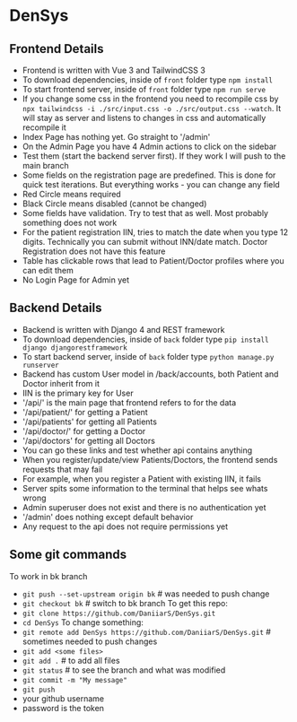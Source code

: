 # DenSys
## Frontend Details
- Frontend is written with Vue 3 and TailwindCSS 3
- To download dependencies, inside of `front` folder type `npm install`
- To start frontend server, inside of `front` folder type `npm run serve`
- If you change some css in the frontend you need to recompile css by `npx tailwindcss -i ./src/input.css -o ./src/output.css --watch`. It will stay as server and listens to changes in css and automatically recompile it
- Index Page has nothing yet. Go straight to '<homepage>/admin'
- On the Admin Page you have 4 Admin actions to click on the sidebar
- Test them (start the backend server first). If they work I will push to the main branch
- Some fields on the registration page are predefined. This is done for quick test iterations. But everything works - you can change any field
- Red Circle means required
- Black Circle means disabled (cannot be changed)
- Some fields have validation. Try to test that as well. Most probably something does not work
- For the patient registration IIN, tries to match the date when you type 12 digits. Technically you can submit without INN/date match. Doctor Registration does not have this feature
- Table has clickable rows that lead to Patient/Doctor profiles where you can edit them
- No Login Page for Admin yet

## Backend Details
- Backend is written with Django 4 and REST framework
- To download dependencies, inside of `back` folder type `pip install django djangorestframework`
- To start backend server, inside of `back` folder type `python manage.py runserver`
- Backend has custom User model in /back/accounts, both Patient and Doctor inherit from it
- IIN is the primary key for User
- '<server page>/api/' is the main page that frontend refers to for the data
- '<server page>/api/patient/<iin>' for getting a Patient
- '<server page>/api/patients' for getting all Patients
- '<server page>/api/doctor/<iin>' for getting a Doctor
- '<server page>/api/doctors' for getting all Doctors
- You can go these links and test whether api contains anything
- When you register/update/view Patients/Doctors, the frontend sends requests that may fail
- For example, when you register a Patient with existing IIN, it fails
- Server spits some information to the terminal that helps see whats wrong
- Admin superuser does not exist and there is no authentication yet
- '<server page>/admin' does nothing except default behavior
- Any request to the api does not require permissions yet

## Some git commands
To work in bk branch
- `git push --set-upstream origin bk` \# was needed to push change
- `git checkout bk` \# switch to bk branch
To get this repo:
- `git clone https://github.com/DaniiarS/DenSys.git`
- `cd DenSys`
To change something:
- `git remote add DenSys https://github.com/DaniiarS/DenSys.git` \# sometimes needed to push changes
- `git add <some files>`
- `git add .` \# to add all files
- `git status` \# to see the branch and what was modified
- `git commit -m "My message"`
- `git push`
- your github username
- password is the token


